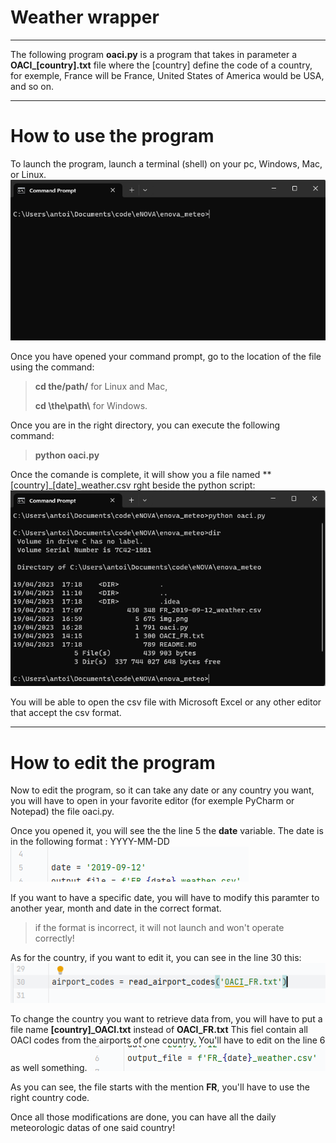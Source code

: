 # Weather wrapper

----
The following program **oaci.py** is a program that takes in parameter a **OACI_[country].txt** file where the [country] define the code of a country, for exemple, France will be France, United States of America would be USA, and so on.

------------------

# How to use the program

To launch the program, launch a terminal (shell) on your pc, Windows, Mac, or Linux.
![img.png](for_readme/img.png)

Once you have opened your command prompt, go to the location of the file using the command:

> **cd the/path/** for Linux and Mac,
> 
> **cd \the\path\\** for Windows.

Once you are in the right directory, you can execute the following command:

> **python oaci.py**

Once the comande is complete, it will show you a file named **[country]_[date]_weather.csv rght beside the python script:
![img_1.png](for_readme/img_1.png)

You will be able to open the csv file with Microsoft Excel or any other editor that accept the csv format.

-------
# How to edit the program

Now to edit the program, so it can take any date or any country you want, you will have to open in your favorite editor (for exemple PyCharm or Notepad) the file oaci.py.

Once you opened it, you will see the the line 5 the **date** variable. The date is in the following format : YYYY-MM-DD
![img_2.png](for_readme/img_2.png)

If you want to have a specific date, you will have to modify this paramter to another year, month and date in the correct format.
> if the format is incorrect, it will not launch and won't operate correctly!

As for the country, if you want to edit it, you can see in the line 30 this:
![img_3.png](for_readme/img_3.png)

To change the country you want to retrieve data from, you will have to put a file name **[country]_OACI.txt** instead of **OACI_FR.txt** This fiel contain all OACI codes from the airports of one country.
You'll have to edit on the line 6 as well something.
![img_4.png](for_readme/img_4.png)

As you can see, the file starts with the mention **FR**, you'll have to use the right country code.

Once all those modifications are done, you can have all the daily meteorologic datas of one said country!